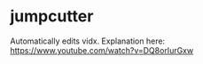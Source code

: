 # jumpcutter
Automatically edits vidx. Explanation here: https://www.youtube.com/watch?v=DQ8orIurGxw
